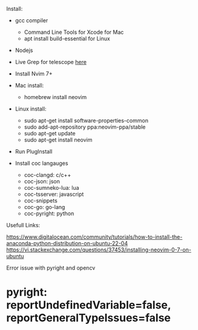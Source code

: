 Install: 
  - gcc compiler
    - Command Line Tools for Xcode for Mac
    - apt install build-essential for Linux
  - Nodejs
  - Live Grep for telescope [here](https://github.com/BurntSushi/ripgrep)
  - Install Nvim 7+
  
  - Mac install:
    - homebrew install neovim

  - Linux install:
    - sudo apt-get install software-properties-common
    - sudo add-apt-repository ppa:neovim-ppa/stable
    - sudo apt-get update
    - sudo apt-get install neovim

  - Run PlugInstall
  - Install coc langauges
    - coc-clangd: c/c++
    - coc-json: json
    - coc-sumneko-lua: lua
    - coc-tsserver: javascript
    - coc-snippets
    - coc-go: go-lang
    - coc-pyright: python

Usefull Links:

  https://www.digitalocean.com/community/tutorials/how-to-install-the-anaconda-python-distribution-on-ubuntu-22-04
  https://vi.stackexchange.com/questions/37453/installing-neovim-0-7-on-ubuntu


Error issue with pyright and opencv
# pyright: reportUndefinedVariable=false, reportGeneralTypeIssues=false
